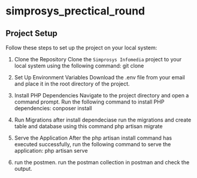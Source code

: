 # simprosys_prectical_round

## Project Setup

Follow these steps to set up the project on your local system:

1. Clone the Repository
Clone the `Simprosys Infomedia` project to your local system using the following command:
git clone <repository-url>

2. Set Up Environment Variables
Download the .env file from your email and place it in the root directory of the project.

3. Install PHP Dependencies
Navigate to the project directory and open a command prompt. Run the following command to install PHP dependencies:
conposer install

4. Run Migrations
after install dependeciase run the migrations and create table and database using this command 
php artisan migrate 

5. Serve the Application
After the php artisan install command has executed successfully, run the following command to serve the application:
php artisan serve

6. run the postmen.
   run the postman collection in postman and check the output.
